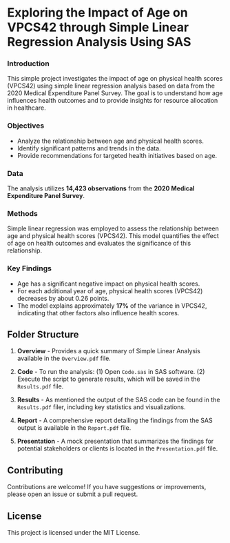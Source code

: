 # Exploring the Impact of Age on VPCS42 through Simple Linear Regression Analysis Using SAS

### Introduction
This simple project investigates the impact of age on physical health scores (VPCS42) using simple linear regression analysis based on data from the 2020 Medical Expenditure Panel Survey. The goal is to understand how age influences health outcomes and to provide insights for resource allocation in healthcare.

### Objectives
- Analyze the relationship between age and physical health scores.
- Identify significant patterns and trends in the data.
- Provide recommendations for targeted health initiatives based on age.

### Data
The analysis utilizes **14,423 observations** from the **2020 Medical Expenditure Panel Survey**.

### Methods
Simple linear regression was employed to assess the relationship between age and physical health scores (VPCS42). This model quantifies the effect of age on health outcomes and evaluates the significance of this relationship.

### Key Findings
- Age has a significant negative impact on physical health scores.
- For each additional year of age, physical health scores (VPCS42) decreases by about 0.26 points.
- The model explains approximately **17%** of the variance in VPCS42, indicating that other factors also influence health scores.

## Folder Structure
1. **Overview** - Provides a quick summary of Simple Linear Analysis available in the `Overview.pdf` file.
   
2. **Code** - To run the analysis:
  (1) Open `Code.sas` in SAS software.
  (2) Execute the script to generate results, which will be saved in the `Results.pdf` file.

3. **Results** - As mentioned the output of the SAS code can be found in the `Results.pdf` filer, including key statistics and visualizations.

4. **Report** - A comprehensive report detailing the findings from the SAS output is available in the `Report.pdf` file.

5. **Presentation** - A mock presentation that summarizes the findings for potential stakeholders or clients is located in the `Presentation.pdf` file.

## Contributing
Contributions are welcome! If you have suggestions or improvements, please open an issue or submit a pull request.

## License
This project is licensed under the MIT License.
